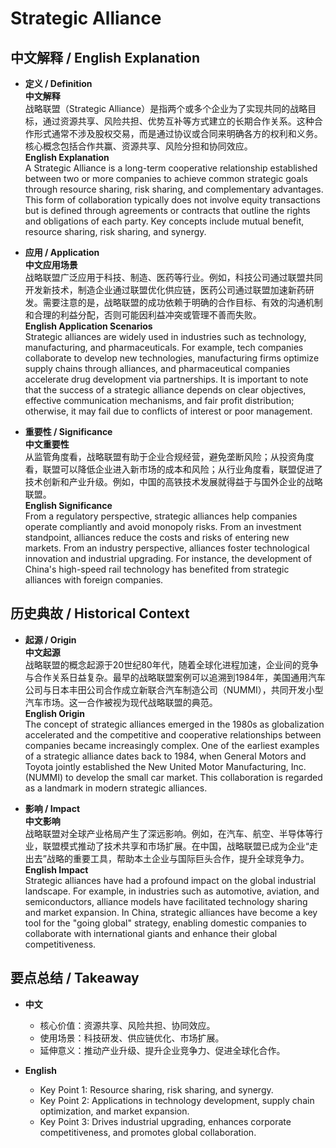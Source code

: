 # Strategic Alliance

## 中文解释 / English Explanation

* **定义 / Definition**  
  **中文解释**  
  战略联盟（Strategic Alliance）是指两个或多个企业为了实现共同的战略目标，通过资源共享、风险共担、优势互补等方式建立的长期合作关系。这种合作形式通常不涉及股权交易，而是通过协议或合同来明确各方的权利和义务。核心概念包括合作共赢、资源共享、风险分担和协同效应。  
  **English Explanation**  
  A Strategic Alliance is a long-term cooperative relationship established between two or more companies to achieve common strategic goals through resource sharing, risk sharing, and complementary advantages. This form of collaboration typically does not involve equity transactions but is defined through agreements or contracts that outline the rights and obligations of each party. Key concepts include mutual benefit, resource sharing, risk sharing, and synergy.

* **应用 / Application**  
  **中文应用场景**  
  战略联盟广泛应用于科技、制造、医药等行业。例如，科技公司通过联盟共同开发新技术，制造企业通过联盟优化供应链，医药公司通过联盟加速新药研发。需要注意的是，战略联盟的成功依赖于明确的合作目标、有效的沟通机制和合理的利益分配，否则可能因利益冲突或管理不善而失败。  
  **English Application Scenarios**  
  Strategic alliances are widely used in industries such as technology, manufacturing, and pharmaceuticals. For example, tech companies collaborate to develop new technologies, manufacturing firms optimize supply chains through alliances, and pharmaceutical companies accelerate drug development via partnerships. It is important to note that the success of a strategic alliance depends on clear objectives, effective communication mechanisms, and fair profit distribution; otherwise, it may fail due to conflicts of interest or poor management.

* **重要性 / Significance**  
  **中文重要性**  
  从监管角度看，战略联盟有助于企业合规经营，避免垄断风险；从投资角度看，联盟可以降低企业进入新市场的成本和风险；从行业角度看，联盟促进了技术创新和产业升级。例如，中国的高铁技术发展就得益于与国外企业的战略联盟。  
  **English Significance**  
  From a regulatory perspective, strategic alliances help companies operate compliantly and avoid monopoly risks. From an investment standpoint, alliances reduce the costs and risks of entering new markets. From an industry perspective, alliances foster technological innovation and industrial upgrading. For instance, the development of China's high-speed rail technology has benefited from strategic alliances with foreign companies.

## 历史典故 / Historical Context

* **起源 / Origin**  
  **中文起源**  
  战略联盟的概念起源于20世纪80年代，随着全球化进程加速，企业间的竞争与合作关系日益复杂。最早的战略联盟案例可以追溯到1984年，美国通用汽车公司与日本丰田公司合作成立新联合汽车制造公司（NUMMI），共同开发小型汽车市场。这一合作被视为现代战略联盟的典范。  
  **English Origin**  
  The concept of strategic alliances emerged in the 1980s as globalization accelerated and the competitive and cooperative relationships between companies became increasingly complex. One of the earliest examples of a strategic alliance dates back to 1984, when General Motors and Toyota jointly established the New United Motor Manufacturing, Inc. (NUMMI) to develop the small car market. This collaboration is regarded as a landmark in modern strategic alliances.

* **影响 / Impact**  
  **中文影响**  
  战略联盟对全球产业格局产生了深远影响。例如，在汽车、航空、半导体等行业，联盟模式推动了技术共享和市场扩展。在中国，战略联盟已成为企业“走出去”战略的重要工具，帮助本土企业与国际巨头合作，提升全球竞争力。  
  **English Impact**  
  Strategic alliances have had a profound impact on the global industrial landscape. For example, in industries such as automotive, aviation, and semiconductors, alliance models have facilitated technology sharing and market expansion. In China, strategic alliances have become a key tool for the "going global" strategy, enabling domestic companies to collaborate with international giants and enhance their global competitiveness.

## 要点总结 / Takeaway

* **中文**  
  - 核心价值：资源共享、风险共担、协同效应。  
  - 使用场景：科技研发、供应链优化、市场扩展。  
  - 延伸意义：推动产业升级、提升企业竞争力、促进全球化合作。  

* **English**  
  - Key Point 1: Resource sharing, risk sharing, and synergy.  
  - Key Point 2: Applications in technology development, supply chain optimization, and market expansion.  
  - Key Point 3: Drives industrial upgrading, enhances corporate competitiveness, and promotes global collaboration.